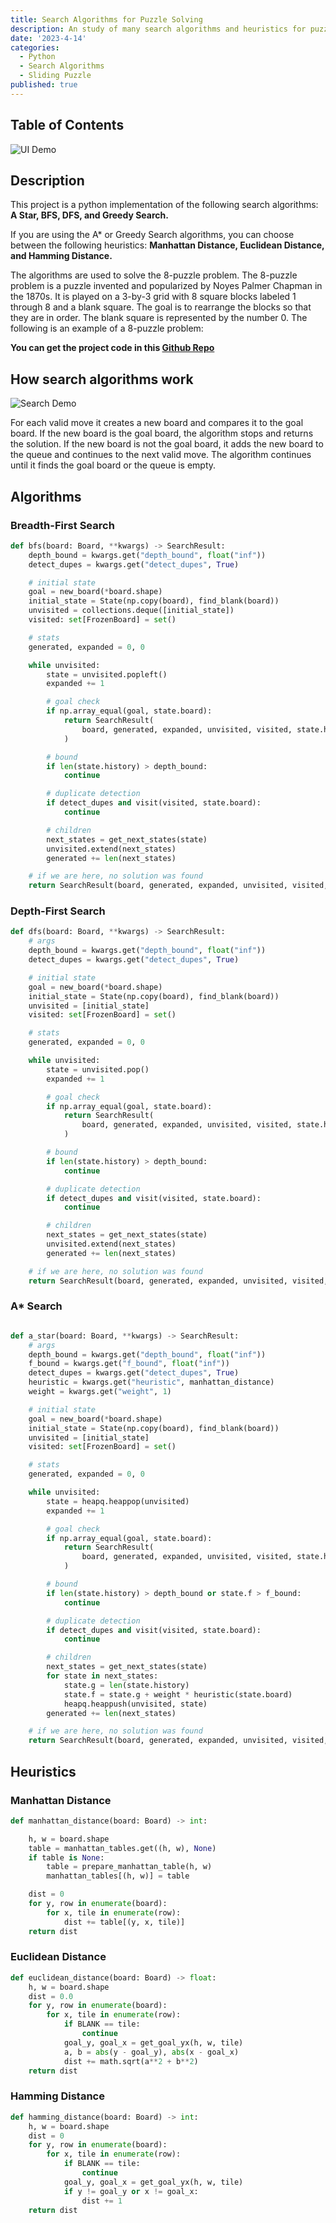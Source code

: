 ```yaml
---
title: Search Algorithms for Puzzle Solving
description: An study of many search algorithms and heuristics for puzzle solving.
date: '2023-4-14'
categories:
  - Python
  - Search Algorithms
  - Sliding Puzzle
published: true
---
```

## Table of Contents

![UI Demo](https://github.com/andre-brandao/puzzle_solving_algorithms/raw/master/rdme_images/solver_print.png)

## Description

This project is a python implementation of the following search algorithms: **A Star, BFS, DFS, and Greedy Search.**

If you are using the A* or Greedy Search algorithms, you can choose between the following heuristics: **Manhattan Distance, Euclidean Distance, and Hamming Distance.**

The algorithms are used to solve the 8-puzzle problem. The 8-puzzle problem is a puzzle invented and popularized by Noyes Palmer Chapman in the 1870s. It is played on a 3-by-3 grid with 8 square blocks labeled 1 through 8 and a blank square. The goal is to rearrange the blocks so that they are in order. The blank square is represented by the number 0. The following is an example of a 8-puzzle problem:

**You can get the project code in this [Github Repo](https://github.com/andre-brandao/puzzle_solving_algorithms)**

## How search algorithms work

![Search Demo](https://github.com/andre-brandao/puzzle_solving_algorithms/raw/master/rdme_images/puzzle_search.jpg)

For each valid move it creates a new board and compares it to the goal board. If the new board is the goal board, the algorithm stops and returns the solution. If the new board is not the goal board, it adds the new board to the queue and continues to the next valid move. The algorithm continues until it finds the goal board or the queue is empty.

## Algorithms

### Breadth-First Search

```python
def bfs(board: Board, **kwargs) -> SearchResult:
    depth_bound = kwargs.get("depth_bound", float("inf"))
    detect_dupes = kwargs.get("detect_dupes", True)

    # initial state
    goal = new_board(*board.shape)
    initial_state = State(np.copy(board), find_blank(board))
    unvisited = collections.deque([initial_state])
    visited: set[FrozenBoard] = set()

    # stats
    generated, expanded = 0, 0

    while unvisited:
        state = unvisited.popleft()
        expanded += 1

        # goal check
        if np.array_equal(goal, state.board):
            return SearchResult(
                board, generated, expanded, unvisited, visited, state.history
            )

        # bound
        if len(state.history) > depth_bound:
            continue

        # duplicate detection
        if detect_dupes and visit(visited, state.board):
            continue

        # children
        next_states = get_next_states(state)
        unvisited.extend(next_states)
        generated += len(next_states)

    # if we are here, no solution was found
    return SearchResult(board, generated, expanded, unvisited, visited, None)
```

### Depth-First Search

```python
def dfs(board: Board, **kwargs) -> SearchResult:
    # args
    depth_bound = kwargs.get("depth_bound", float("inf"))
    detect_dupes = kwargs.get("detect_dupes", True)

    # initial state
    goal = new_board(*board.shape)
    initial_state = State(np.copy(board), find_blank(board))
    unvisited = [initial_state]
    visited: set[FrozenBoard] = set()

    # stats
    generated, expanded = 0, 0

    while unvisited:
        state = unvisited.pop()
        expanded += 1

        # goal check
        if np.array_equal(goal, state.board):
            return SearchResult(
                board, generated, expanded, unvisited, visited, state.history
            )

        # bound
        if len(state.history) > depth_bound:
            continue

        # duplicate detection
        if detect_dupes and visit(visited, state.board):
            continue

        # children
        next_states = get_next_states(state)
        unvisited.extend(next_states)
        generated += len(next_states)

    # if we are here, no solution was found
    return SearchResult(board, generated, expanded, unvisited, visited, None)
```

### A* Search

```python

def a_star(board: Board, **kwargs) -> SearchResult:
    # args
    depth_bound = kwargs.get("depth_bound", float("inf"))
    f_bound = kwargs.get("f_bound", float("inf"))
    detect_dupes = kwargs.get("detect_dupes", True)
    heuristic = kwargs.get("heuristic", manhattan_distance)
    weight = kwargs.get("weight", 1)

    # initial state
    goal = new_board(*board.shape)
    initial_state = State(np.copy(board), find_blank(board))
    unvisited = [initial_state]
    visited: set[FrozenBoard] = set()

    # stats
    generated, expanded = 0, 0

    while unvisited:
        state = heapq.heappop(unvisited)
        expanded += 1

        # goal check
        if np.array_equal(goal, state.board):
            return SearchResult(
                board, generated, expanded, unvisited, visited, state.history
            )

        # bound
        if len(state.history) > depth_bound or state.f > f_bound:
            continue

        # duplicate detection
        if detect_dupes and visit(visited, state.board):
            continue

        # children
        next_states = get_next_states(state)
        for state in next_states:
            state.g = len(state.history)
            state.f = state.g + weight * heuristic(state.board)
            heapq.heappush(unvisited, state)
        generated += len(next_states)

    # if we are here, no solution was found
    return SearchResult(board, generated, expanded, unvisited, visited, None)
```

## Heuristics

### Manhattan Distance

```python
def manhattan_distance(board: Board) -> int:

    h, w = board.shape
    table = manhattan_tables.get((h, w), None)
    if table is None:
        table = prepare_manhattan_table(h, w)
        manhattan_tables[(h, w)] = table

    dist = 0
    for y, row in enumerate(board):
        for x, tile in enumerate(row):
            dist += table[(y, x, tile)]
    return dist
```

### Euclidean Distance

```python
def euclidean_distance(board: Board) -> float:
    h, w = board.shape
    dist = 0.0
    for y, row in enumerate(board):
        for x, tile in enumerate(row):
            if BLANK == tile:
                continue
            goal_y, goal_x = get_goal_yx(h, w, tile)
            a, b = abs(y - goal_y), abs(x - goal_x)
            dist += math.sqrt(a**2 + b**2)
    return dist
```

### Hamming Distance

```python
def hamming_distance(board: Board) -> int:
    h, w = board.shape
    dist = 0
    for y, row in enumerate(board):
        for x, tile in enumerate(row):
            if BLANK == tile:
                continue
            goal_y, goal_x = get_goal_yx(h, w, tile)
            if y != goal_y or x != goal_x:
                dist += 1
    return dist
```
